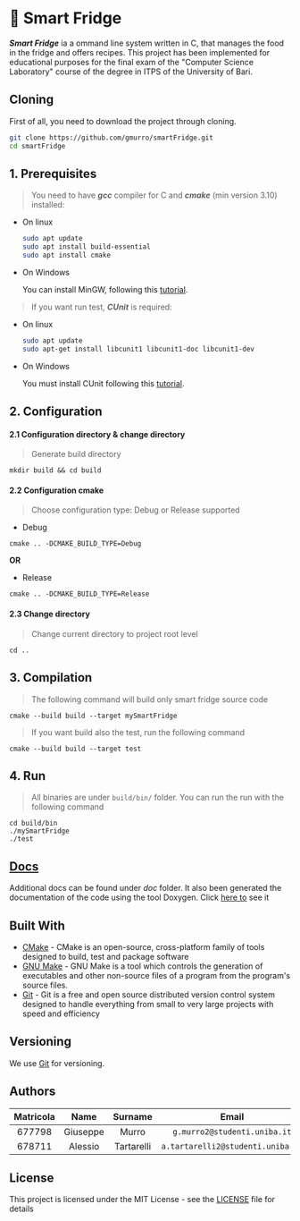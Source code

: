 # :fork_and_knife: Smart Fridge


**_Smart Fridge_** ia a ommand line system written in C, that manages the food in the fridge and offers recipes.
This project has been implemented for educational purposes for the final exam of the "Computer Science Laboratory" course of the degree in ITPS of the University of Bari.



## Cloning

First of all, you need to download the project through cloning.

```sh
git clone https://github.com/gmurro/smartFridge.git
cd smartFridge
```

## **1. Prerequisites**

> You need to have **_gcc_** compiler for C and **_cmake_** (min version 3.10) installed:
   - On linux
   
     ```sh
     sudo apt update
     sudo apt install build-essential
     sudo apt install cmake
     ```

   - On Windows

     You can install MinGW, following this [tutorial](http://collab.di.uniba.it/fabio/guide/guida-installazione-e-configurazione-ambiente-di-sviluppo-eclipse-cdt-cunit-windows/).

> If you want run test, **_CUnit_** is required:
   - On linux
     ```sh
     sudo apt update
     sudo apt-get install libcunit1 libcunit1-doc libcunit1-dev
     ```
   - On Windows
  
       You must install CUnit following this [tutorial](http://collab.di.uniba.it/fabio/guide/guida-installazione-e-configurazione-ambiente-di-sviluppo-eclipse-cdt-cunit-windows/).

## **2. Configuration**
#### 2.1 Configuration directory & change directory

> Generate build directory

```console
mkdir build && cd build
```



#### 2.2 Configuration cmake

> Choose configuration type: Debug or Release supported

- Debug

```console
cmake .. -DCMAKE_BUILD_TYPE=Debug
```

**OR**

- Release

```console
cmake .. -DCMAKE_BUILD_TYPE=Release
```


#### 2.3 Change directory

> Change current directory to project root level

```console
cd ..
```

## **3. Compilation**

> The following command will build only smart fridge source code

```console
cmake --build build --target mySmartFridge
```

> If you want build also the test, run the following command

```console
cmake --build build --target test
```

## **4. Run**

> All binaries are under `build/bin/` folder. You can run the run with the following command

```console
cd build/bin
./mySmartFridge
./test
```


## [Docs](docs/Documentazione.pdf)
Additional docs can be found under _doc_ folder.
It also been generated the documentation of the code using the tool Doxygen. Click [here to](.doc/Documentazione%doxygen/index.html) see it


## Built With

- [CMake](https://cmake.org) - CMake is an open-source, cross-platform family of tools designed to build, test and package software
- [GNU Make](https://www.gnu.org/software/make/) - GNU Make is a tool which controls the generation of executables and other non-source files of a program from the program's source files.
- [Git](https://git-scm.com) - Git is a free and open source distributed version control system designed to handle everything from small to very large projects with speed and efficiency


## Versioning

We use [Git](https://git-scm.com) for versioning.


## Authors

| Matricola |  Name     |  Surname   |     Email                              |    Username      |
| :-------: | :-------: | :--------: | :------------------------------------: | :--------------: |
|  677798   | Giuseppe  | Murro      | `g.murro2@studenti.uniba.it`           | [_gmurro_](https://github.com/gmurro)         |
|  678711   | Alessio   | Tartarelli | `a.tartarelli2@studenti.uniba.it `     | [_0bugFound_](https://github.com/0bugFound) |




## License

This project is licensed under the MIT License - see the [LICENSE](LICENSE) file for details

